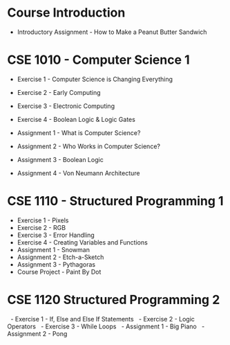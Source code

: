 # Course Introduction
  - Introductory Assignment - How to Make a Peanut Butter Sandwich

# CSE 1010 - Computer Science 1
  - Exercise 1 - Computer Science is Changing Everything
  - Exercise 2 - Early Computing
  - Exercise 3 - Electronic Computing
  - Exercise 4 - Boolean Logic  & Logic Gates

  - Assignment 1 - What is Computer Science?
  - Assignment 2 - Who Works in Computer Science?
  - Assignment 3 - Boolean Logic
  - Assignment 4 - Von Neumann Architecture

# CSE 1110 - Structured Programming 1
  - Exercise 1 - Pixels
  - Exercise 2 - RGB
  - Exercise 3 - Error Handling
  - Exercise 4 - Creating Variables and Functions
  - Assignment 1 - Snowman
  - Assignment 2 - Etch-a-Sketch
  - Assignment 3 - Pythagoras
  - Course Project - Paint By Dot

# CSE 1120 Structured Programming 2
  - Exercise 1 - If, Else and Else If Statements
  - Exercise 2 - Logic Operators
  - Exercise 3 - While Loops
  - Assignment 1 - Big Piano
  - Assignment 2 - Pong

